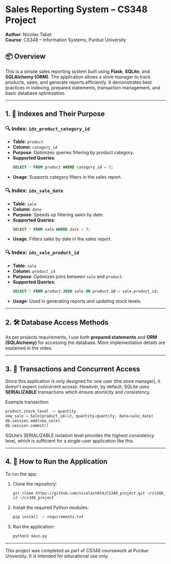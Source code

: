 # Sales Reporting System – CS348 Project

**Author**: Nicolas Tabet\
**Course**: CS348 – Information Systems, Purdue University

## 📦 Overview

This is a simple sales reporting system built using **Flask**, **SQLite**, and **SQLAlchemy (ORM)**. The application allows a store manager to track products, sales, and generate reports efficiently. It demonstrates best practices in indexing, prepared statements, transaction management, and basic database optimization.

---

## 1. 📁 Indexes and Their Purpose

### 🔍 Index: `idx_product_category_id`

- **Table**: `product`
- **Column**: `category_id`
- **Purpose**: Optimizes queries filtering by product category.
- **Supported Queries**:
  ```sql
  SELECT * FROM product WHERE category_id = ?;
  ```
- **Usage**: Supports category filters in the sales report.

### 🔍 Index: `idx_sale_date`

- **Table**: `sale`
- **Column**: `date`
- **Purpose**: Speeds up filtering sales by date.
- **Supported Queries**:
  ```sql
  SELECT * FROM sale WHERE date = ?;
  ```
- **Usage**: Filters sales by date in the sales report.

### 🔍 Index: `idx_sale_product_id`

- **Table**: `sale`
- **Column**: `product_id`
- **Purpose**: Optimizes joins between `sale` and `product`.
- **Supported Queries**:
  ```sql
  SELECT * FROM product JOIN sale ON product.id = sale.product_id;
  ```
- **Usage**: Used in generating reports and updating stock levels.

---

## 2. 🛠️ Database Access Methods

As per projects requirements, I use both **prepared statements** and **ORM (SQLAlchemy)** for accessing the database. More implementation details are explained in the video.

---

## 3. 🔄 Transactions and Concurrent Access

Since this application is only designed for one user (the store manager), it doesn't expect concurrent access. However, by default, SQLite uses **SERIALIZABLE** transactions which ensure atomicity and consistency.

Example transaction:

```python
product.stock_level -= quantity
new_sale = Sale(product_id=id, quantity=quantity, date=sale_date)
db.session.add(new_sale)
db.session.commit()
```

SQLite’s SERIALIZABLE isolation level provides the highest consistency level, which is sufficient for a single-user application like this.

---

## 4. 🚀 How to Run the Application

To run the app:

1. Clone the repository:

   ```bash
   git clone https://github.com/nicolast654/CS348_project.git ~/cs348_project
   cd ~/cs348_project
   ```

2. Install the required Python modules:

   ```bash
   pip install -r requirements.txt
   ```

3. Run the application:

   ```bash
   python3 main.py
   ```

---

This project was completed as part of CS348 coursework at Purdue University. It is intended for educational use only.


